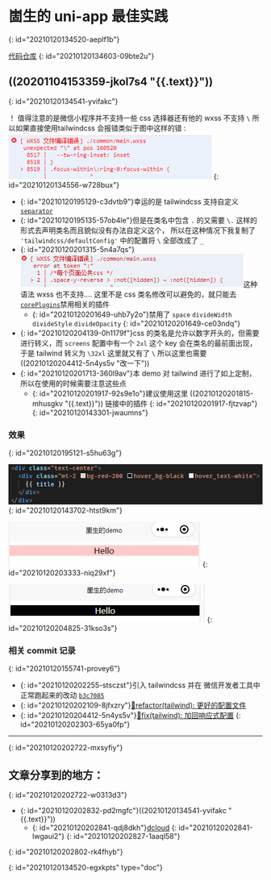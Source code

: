 # 崮生的 uni-app 最佳实践
{: id="20210120134520-aeplf1b"}

[代码仓库](https://github.com/2234839/uni_app-demo)
{: id="20210120134603-09bte2u"}

## ((20201104153359-jkol7s4 "{{.text}}"))
{: id="20210120134541-yvifakc"}

！ 值得注意的是微信小程序并不支持一些 css 选择器还有他的 wxss 不支持 `\`  所以如果直接使用tailwindcss 会报错类似于图中这样的错 : ![image.png](assets/20210120143300-oymna2p-image.png)
{: id="20210120134556-w728bux"}

- {: id="20210120195129-c3dvtb9"}幸运的是 tailwindcss 支持自定义 [`separator`](https://tailwindcss.com/docs/configuration#separator)
- {: id="20210120195135-57ob4le"}但是在类名中包含 `.` 的又需要 `\.` 这样的形式去声明类名而且貌似没有办法自定义这个， 所以在这种情况下我复制了 `'tailwindcss/defaultConfig'` 中的配置将 `\` 全部改成了 `_`
- {: id="20210120201315-5n4a7qs"}![image.png](assets/20210120201316-3b7spc3-image.png)这种语法 wxss 也不支持.... 这里不是 css 类名修改可以避免的，就只能去[`corePlugins`](https://tailwindcss.com/docs/configuration#core-plugins)禁用相关的插件
  - {: id="20210120201649-uhb7y2o"}禁用了 `space` `divideWidth` `divideStyle` `divideOpacity`
  {: id="20210120201649-ce03ndq"}
- {: id="20210120204139-0h1179f"}css 的类名是允许以数字开头的，但需要进行转义，而 `screens` 配置中有一个 `2xl` 这个 key 会在类名的最前面出现，于是 tailwind 转义为 `\32xl` 这里就又有了 `\` 所以这里也需要((20210120204412-5n4ys5v "改一下"))
- {: id="20210120201713-360l9av"}本 demo 对 tailwind 进行了如上定制，所以在使用的时候需要注意这些点
  - {: id="20210120201917-92s9e1o"}建议使用这里 ((20210120201815-mhusgkv "{{.text}}")) 链接中的插件
  {: id="20210120201917-fjtzvap"}
{: id="20210120143301-jwaumns"}

### 效果
{: id="20210120195121-s5hu63g"}

![image.png](assets/20210120204803-gwnjcat-image.png "源码")
{: id="20210120143702-htst9km"}

![image.png](assets/20210120203334-kwg37es-image.png "默认效果")
{: id="20210120203333-niq29xf"}

![image.png](assets/20210120204826-3p4pf3b-image.png "hover 后的效果")
{: id="20210120204825-31kso3s"}

### 相关 commit 记录
{: id="20210120155741-provey6"}

- {: id="20210120202255-stsczst"}引入 tailwindcss 并在 微信开发者工具中正常跑起来的改动 [`b3c7085`](https://github.com/2234839/uni_app-demo/commit/b3c70853540b90e896e0135bc829040413511e8e)
- {: id="20210120202109-8jfxzry"}[🦄refactor(tailwind): 更好的配置文件](https://github.com/2234839/uni_app-demo/commit/e7c51502be6a9f5394cf8c83cd9a9bed4925411c)
- {: id="20210120204412-5n4ys5v"}[🐞fix(tailwind): 加回响应式配置](https://github.com/2234839/uni_app-demo/commit/1374c2f11ba9c47e5da5124332a08a14c95705fd)
{: id="20210120202303-65ya0fp"}


---

{: id="20210120202722-mxsyfiy"}

## 文章分享到的地方：
{: id="20210120202722-w0313d3"}

- {: id="20210120202832-pd2mgfc"}((20210120134541-yvifakc "{{.text}}"))
  - {: id="20210120202841-qdj8dkh"}[dcloud](https://ask.dcloud.net.cn/article/38697)
  {: id="20210120202841-lwgaui2"}
{: id="20210120202827-1aaql58"}

{: id="20210120202802-rk4fhyb"}


{: id="20210120134520-egxkpts" type="doc"}
